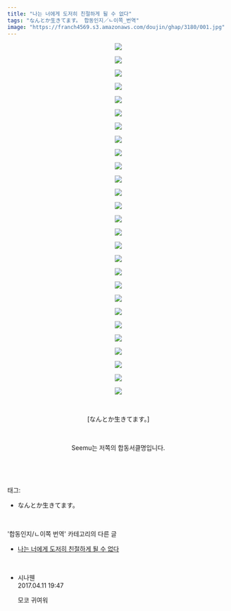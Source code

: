 ```yaml
---
title: "나는 너에게 도저히 친절하게 될 수 없다"
tags: "なんとか生きてます。 합동인지／ㄴ이쪽_번역"
image: "https://franch4569.s3.amazonaws.com/doujin/ghap/3180/001.jpg"
---
```

<div class="article">
<p style="text-align: center; clear: none; float: none;"><img src="{{ site.imgserver2 }}/ghap/3180/001.jpg"/></p>
<p style="text-align: center; clear: none; float: none;"><img src="{{ site.imgserver2 }}/ghap/3180/002.jpg"/></p>
<p style="text-align: center; clear: none; float: none;"><img src="{{ site.imgserver2 }}/ghap/3180/003.jpg"/></p>
<p style="text-align: center; clear: none; float: none;"><img src="{{ site.imgserver2 }}/ghap/3180/004.jpg"/></p>
<p style="text-align: center; clear: none; float: none;"><img src="{{ site.imgserver2 }}/ghap/3180/005.jpg"/></p>
<p style="text-align: center; clear: none; float: none;"><img src="{{ site.imgserver2 }}/ghap/3180/006.jpg"/></p>
<p style="text-align: center; clear: none; float: none;"><img src="{{ site.imgserver2 }}/ghap/3180/007.jpg"/></p>
<p style="text-align: center; clear: none; float: none;"><img src="{{ site.imgserver2 }}/ghap/3180/008.jpg"/></p>
<p style="text-align: center; clear: none; float: none;"><img src="{{ site.imgserver2 }}/ghap/3180/009.jpg"/></p>
<p style="text-align: center; clear: none; float: none;"><img src="{{ site.imgserver2 }}/ghap/3180/010.jpg"/></p>
<p style="text-align: center; clear: none; float: none;"><img src="{{ site.imgserver2 }}/ghap/3180/011.jpg"/></p>
<p style="text-align: center; clear: none; float: none;"><img src="{{ site.imgserver2 }}/ghap/3180/012.jpg"/></p>
<p style="text-align: center; clear: none; float: none;"><img src="{{ site.imgserver2 }}/ghap/3180/013.jpg"/></p>
<p style="text-align: center; clear: none; float: none;"><img src="{{ site.imgserver2 }}/ghap/3180/014.jpg"/></p>
<p style="text-align: center; clear: none; float: none;"><img src="{{ site.imgserver2 }}/ghap/3180/015.jpg"/></p>
<p style="text-align: center; clear: none; float: none;"><img src="{{ site.imgserver2 }}/ghap/3180/016.jpg"/></p>
<p style="text-align: center; clear: none; float: none;"><img src="{{ site.imgserver2 }}/ghap/3180/017.jpg"/></p>
<p style="text-align: center; clear: none; float: none;"><img src="{{ site.imgserver2 }}/ghap/3180/018.jpg"/></p>
<p style="text-align: center; clear: none; float: none;"><img src="{{ site.imgserver2 }}/ghap/3180/019.jpg"/></p>
<p style="text-align: center; clear: none; float: none;"><img src="{{ site.imgserver2 }}/ghap/3180/020.jpg"/></p>
<p style="text-align: center; clear: none; float: none;"><img src="{{ site.imgserver2 }}/ghap/3180/021.jpg"/></p>
<p style="text-align: center; clear: none; float: none;"><img src="{{ site.imgserver2 }}/ghap/3180/022.jpg"/></p>
<p style="text-align: center; clear: none; float: none;"><img src="{{ site.imgserver2 }}/ghap/3180/023.jpg"/></p>
<p style="text-align: center; clear: none; float: none;"><img src="{{ site.imgserver2 }}/ghap/3180/024.jpg"/></p>
<p style="text-align: center; clear: none; float: none;"><img src="{{ site.imgserver2 }}/ghap/3180/025.jpg"/></p>
<p style="text-align: center; clear: none; float: none;"><img src="{{ site.imgserver2 }}/ghap/3180/026.jpg"/></p>
<p style="text-align: center; clear: none; float: none;"><img src="{{ site.imgserver2 }}/ghap/3180/027.jpg"/></p>
<p style="text-align: center; clear: none; float: none;"><br/></p>
<p style="text-align: center; clear: none; float: none;">[なんとか生きてます。]</p>
<p style="text-align: center; clear: none; float: none;"><br/></p>
<p style="text-align: center; clear: none; float: none;">Seemu는 저쪽의 합동서클명입니다.</p>
<p><br/></p>
</div><br/>
<div class="tagTrail">
<p>태그: </p>
<ul>
<li>なんとか生きてます。</li>
</ul>
</div><br/>
<div class="another">
<p>'합동인지/ㄴ이쪽 번역' 카테고리의 다른 글</p>
<ul>
<li><a href="/ghap_3180">나는 너에게 도저히 친절하게 될 수 없다</a></li>
</ul>
</div><br/>
<div class="cb_module cb_fluid">
<div class="cb_wrt cb_profile">
<div class="comment">
<ul>
<li class="cb_thumb_off" id="comment14963269">
<div class="cb_comment_area">
<div class="cb_info_area">
<div class="cb_section">
<span class="cb_nick_name">시나웬</span>
</div>
<div class="cb_section">
<span class="cb_date">2017.04.11 19:47 </span>
</div>
</div>
<div class="cb_dsc_comment">
<p class="cb_dsc">
											모코 귀여워
										</p>
</div>
</div></li>
</ul>
</div>
</div><!-- commentList close -->
</div><br/>
